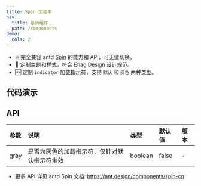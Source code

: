 ```yaml
---
title: Spin 加载中
nav:
  title: 基础组件
  path: /components
demo:
  cols: 2
---
```


- 🔥 完全兼容 antd [Spin](https://ant.design/components/spin-cn) 的能力和 API，可无缝切换。
- 💄 定制主题和样式，符合 Eflag Design 设计规范。
- 🆕 定制 `indicator` 加载指示符，支持 `默认` 和 `灰色` 两种类型。

## 代码演示

<!-- prettier-ignore -->
<code src="./demo/basic.tsx" title="基本用法" description="一个简单的 loading 状态"></code>
<code src="./demo/size.tsx" title="各种大小" description="小的用于文本加载，默认用于卡片容器级加载，大的用于**页面级**加载"></code>
<code src="./demo/gray.tsx" title="灰色的加载指示符"></code>
<code src="./demo/inside.tsx" title="放入一个容器中"></code>
<code src="./demo/nested.tsx" title="卡片加载中" description="可以直接把内容内嵌到 `Spin` 中，将现有容器变为加载状态"></code>
<code src="./demo/tip.tsx" title="自定义描述文案"></code>
<code src="./demo/custom-indicator.tsx" title="自定义指示符" description="使用自定义指示符"></code>

## API

| 参数 | 说明                                         | 类型    | 默认值 | 版本 |
| :--- | :------------------------------------------- | :------ | :----- | :--- |
| gray | 是否为灰色的加载指示符，仅针对默认指示符生效 | boolean | false  | -    |

- 更多 API 详见 antd Spin 文档: https://ant.design/components/spin-cn
